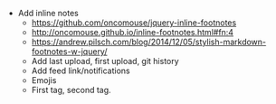 - Add inline notes
    - https://github.com/oncomouse/jquery-inline-footnotes
    - http://oncomouse.github.io/inline-footnotes.html#fn:4
    - https://andrew.pilsch.com/blog/2014/12/05/stylish-markdown-footnotes-w-jquery/
  - Add last upload, first upload, git history
  - Add feed link/notifications
  - Emojis
  - First tag, second tag.
